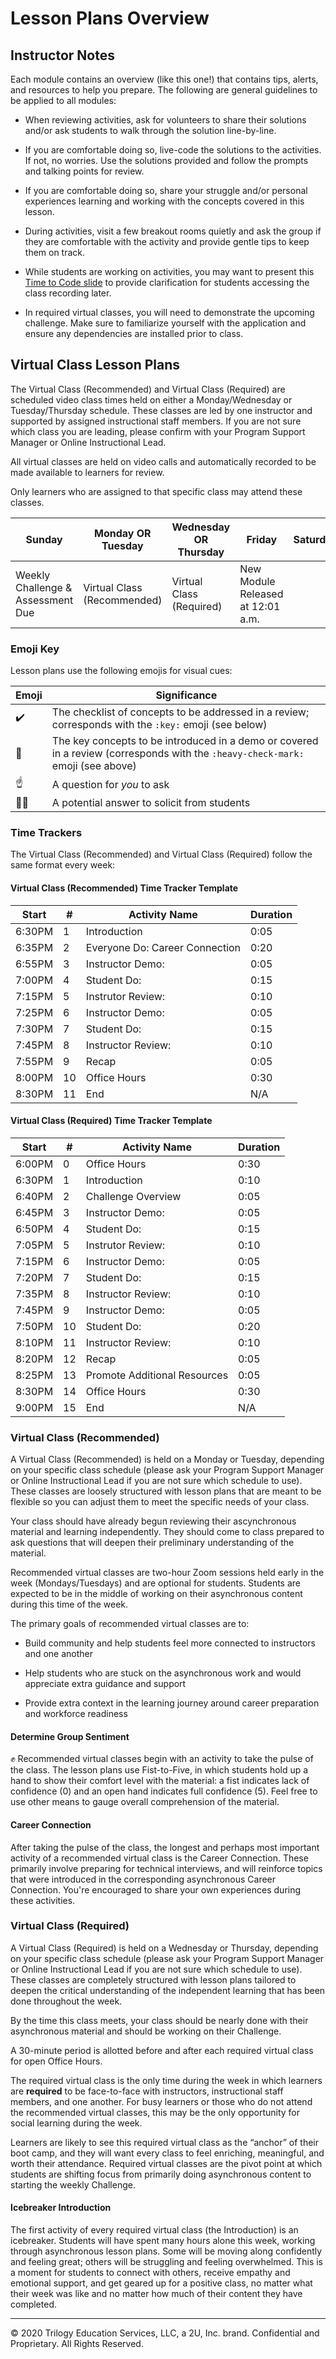 # Lesson Plans Overview

## Instructor Notes

Each module contains an overview (like this one!) that contains tips, alerts, and resources to help you prepare. The following are general guidelines to be applied to all modules:

- When reviewing activities, ask for volunteers to share their solutions and/or ask students to walk through the solution line-by-line.

- If you are comfortable doing so, live-code the solutions to the activities. If not, no worries. Use the solutions provided and follow the prompts and talking points for review.

- If you are comfortable doing so, share your struggle and/or personal experiences learning and working with the concepts covered in this lesson.

- During activities, visit a few breakout rooms quietly and ask the group if they are comfortable with the activity and provide gentle tips to keep them on track.

- While students are working on activities, you may want to present this [Time to Code slide](https://docs.google.com/presentation/d/1fUrXBMNng_r8NFkm2aGeO5yy4Eo_OQe0RpNjb2Iqqd4/edit?usp=sharing) to provide clarification for students accessing the class recording later.

- In required virtual classes, you will need to demonstrate the upcoming challenge. Make sure to familiarize yourself with the application and ensure any dependencies are installed prior to class.

## Virtual Class Lesson Plans

The Virtual Class (Recommended) and Virtual Class (Required) are scheduled video class times held on either a Monday/Wednesday or Tuesday/Thursday schedule. These classes are led by one instructor and supported by assigned instructional staff members. If you are not sure which class you are leading, please confirm with your Program Support Manager or Online Instructional Lead.

All virtual classes are held on video calls and automatically recorded to be made available to learners for review.

Only learners who are assigned to that specific class may attend these classes.

| Sunday        | Monday OR Tuesday             | Wednesday OR Thursday    | Friday                         |  Saturday|
|---            |---                            |---                       |---                             |---       |
| Weekly Challenge & Assessment Due | Virtual Class (Recommended)   | Virtual Class (Required) | New Module Released at 12:01 a.m. |          |

### Emoji Key

Lesson plans use the following emojis for visual cues: 

| Emoji     | Significance          |
| ---       | ---                   |
| ✔️         | The checklist of concepts to be addressed in a review; corresponds with the `:key:` emoji (see below) |
| 🔑         | The key concepts to be introduced in a demo or covered in a review (corresponds with the `:heavy-check-mark:` emoji (see above)|
| ☝️         | A question for _you_ to ask             |
| 🙋‍♀️        | A potential answer to solicit from students |


### Time Trackers

The Virtual Class (Recommended) and Virtual Class (Required) follow the same format every week:

#### Virtual Class (Recommended) Time Tracker Template

| Start  | #   | Activity Name                  | Duration |
| ------ | --- | ------------------------------ | -------- |
| 6:30PM | 1   | Introduction                   | 0:05     |
| 6:35PM | 2   | Everyone Do: Career Connection | 0:20     |
| 6:55PM | 3   | Instructor Demo:               | 0:05     |
| 7:00PM | 4   | Student Do:                    | 0:15     |
| 7:15PM | 5   | Instrutor Review:              | 0:10     |
| 7:25PM | 6   | Instructor Demo:               | 0:05     |
| 7:30PM | 7   | Student Do:                    | 0:15     |
| 7:45PM | 8   | Instructor Review:             | 0:10     |
| 7:55PM | 9   | Recap                          | 0:05     |
| 8:00PM | 10  | Office Hours                   | 0:30     |
| 8:30PM | 11  | End                            | N/A      |

#### Virtual Class (Required) Time Tracker Template

| Start  | #   | Activity Name                | Duration |
| ------ | --- | ---------------------------- | -------- |
| 6:00PM | 0   | Office Hours                 | 0:30     |
| 6:30PM | 1   | Introduction                 | 0:10     |
| 6:40PM | 2   | Challenge Overview           | 0:05     |
| 6:45PM | 3   | Instructor Demo:             | 0:05     |
| 6:50PM | 4   | Student Do:                  | 0:15     |
| 7:05PM | 5   | Instrutor Review:            | 0:10     |
| 7:15PM | 6   | Instructor Demo:             | 0:05     |
| 7:20PM | 7   | Student Do:                  | 0:15     |
| 7:35PM | 8   | Instructor Review:           | 0:10     |
| 7:45PM | 9   | Instructor Demo:             | 0:05     |
| 7:50PM | 10  | Student Do:                  | 0:20     |
| 8:10PM | 11  | Instructor Review:           | 0:10     |
| 8:20PM | 12  | Recap                        | 0:05     |
| 8:25PM | 13  | Promote Additional Resources | 0:05     |
| 8:30PM | 14  | Office Hours                 | 0:30     |
| 9:00PM | 15  | End                          | N/A      |


### Virtual Class (Recommended)

A Virtual Class (Recommended) is held on a Monday or Tuesday, depending on your specific class schedule (please ask your Program Support Manager or Online Instructional Lead if you are not sure which schedule to use). These classes are loosely structured with lesson plans that are meant to be flexible so you can adjust them to meet the specific needs of your class.

Your class should have already begun reviewing their ascynchronous material and learning independently. They should come to class prepared to ask questions that will deepen their preliminary understanding of the material.

Recommended virtual classes are two-hour Zoom sessions held early in the week (Mondays/Tuesdays) and are optional for students. Students are expected to be in the middle of working on their asynchronous content during this time of the week.

The primary goals of recommended virtual classes are to:

- Build community and help students feel more connected to instructors and one another

- Help students who are stuck on the asynchronous work and would appreciate extra guidance and support

- Provide extra context in the learning journey around career preparation and workforce readiness

#### Determine Group Sentiment

✊ Recommended virtual classes begin with an activity to take the pulse of the class. The lesson plans use Fist-to-Five, in which students hold up a hand to show their comfort level with the material: a fist indicates lack of confidence (0) and an open hand indicates full confidence (5). Feel free to use other means to gauge overall comprehension of the material.

#### Career Connection

After taking the pulse of the class, the longest and perhaps most important activity of a recommended virtual class is the Career Connection. These primarily involve preparing for technical interviews, and will reinforce topics that were introduced in the corresponding asynchronous Career Connection. You're encouraged to share your own experiences during these activities.

### Virtual Class (Required)

A Virtual Class (Required) is held on a Wednesday or Thursday, depending on your specific class schedule (please ask your Program Support Manager or Online Instructional Lead if you are not sure which schedule to use). These classes are completely structured with lesson plans tailored to deepen the critical understanding of the independent learning that has been done throughout the week.

By the time this class meets, your class should be nearly done with their asynchronous material and should be working on their Challenge.

A 30-minute period is allotted before and after each required virtual class for open Office Hours.

The required virtual class is the only time during the week in which learners are **required** to be face-to-face with instructors, instructional staff members, and one another. For busy learners or those who do not attend the recommended virtual classes, this may be the only opportunity for social learning during the week. 

Learners are likely to see this required virtual class as the “anchor” of their boot camp, and they will want every class to feel enriching, meaningful, and worth their attendance. Required virtual classes are the pivot point at which students are shifting focus from primarily doing asynchronous content to starting the weekly Challenge. 

#### Icebreaker Introduction

The first activity of every required virtual class (the Introduction) is an icebreaker. Students will have spent many hours alone this week, working through asynchronous lesson plans. Some will be moving along confidently and feeling great; others will be struggling and feeling overwhelmed. This is a moment for students to connect with others, receive empathy and emotional support, and get geared up for a positive class, no matter what their week was like and no matter how much of their content they have completed.

---
© 2020 Trilogy Education Services, LLC, a 2U, Inc. brand. Confidential and Proprietary. All Rights Reserved.
